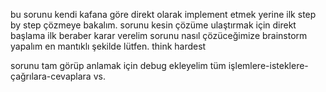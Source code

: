 bu sorunu kendi kafana göre direkt olarak implement etmek yerine ilk step by step çözmeye bakalım. sorunu kesin çözüme ulaştırmak için direkt başlama ilk beraber karar verelim sorunu nasıl çözüceğimize brainstorm yapalım en mantıklı şekilde lütfen. think hardest


sorunu tam görüp anlamak için debug ekleyelim tüm işlemlere-isteklere-çağrılara-cevaplara vs.